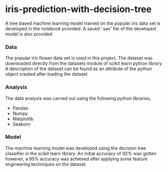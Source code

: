 # iris-prediction-with-decision-tree
A tree based machine learning model trained on the popular iris data set is developed in the notebook provided. A saved '.sav' file of the developed model is also provided

### Data
The popular iris flower data set is used in this project. The dataset was downloaded directly from the datasets module of scikit learn python library. A description of the dataset can be found as an attribute of the python object created after loading the dataset.

### Analysis
The data analysis was carried out using the following python libraries;
<ul>
  <li> Pandas </li>
  <li> Numpy </li>
  <li> Matplotlib </li>
  <li> Seaborn </li>
</ul>

### Model
The machine learning model was developed using the decision tree classifier in the scikit learn library. An initial accuracy of 92% was gotten however, a 95% accuracy was achieved after applying some feature engineering techniques on the dataset
